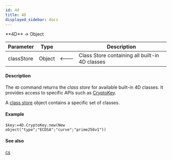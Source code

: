 ```yaml
---
id: 4d
title: 4D
displayed_sidebar: docs
---
```


<!--REF #_command_.4D.Syntax-->**4D**  -> Object<!-- END REF-->
<!--REF #_command_.4D.Params-->
| Parameter | Type |  | Description |
| --- | --- | --- | --- |
| classStore | Object | &#x1F850; | Class Store containing all built-in 4D classes |

<!-- END REF-->

#### Description 

The `4D` command <!-- REF #_command_.4D.Summary -->returns the *class store* for available built-in 4D classes<!-- END REF -->. It provides access to specific APIs such as [CryptoKey](../API/CryptoKeyClass.md).

A [class store](../Concepts/classes.md#class-stores) object contains a specific set of classes. 

#### Example 

```4d
$key:=4D.CryptoKey.new(New object("type";"ECDSA";"curve";"prime256v1"))
```

#### See also 

[cs](cs.md)  